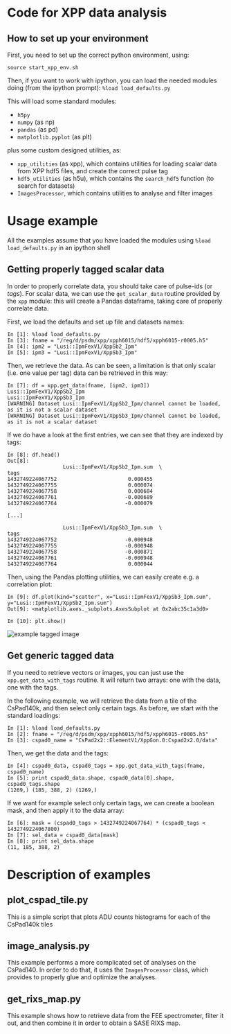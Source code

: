 # Code for XPP data analysis

## How to set up your environment

First, you need to set up the correct python environment, using:

```
source start_xpp_env.sh
```

Then, if you want to work with ipython, you can load the needed modules doing (from the ipython prompt): `%load load_defaults.py`

This will load some standard modules:

* `h5py`
* `numpy` (as np)
* `pandas` (as pd)
* `matplotlib.pyplot` (as plt)

plus some custom designed utilities, as:

* `xpp_utilities` (as xpp), which contains utilities for loading scalar data from XPP hdf5 files, and create the correct pulse tag
* `hdf5_utilities` (as h5u), which contains the `search_hdf5` function (to search for datasets)
* `ImagesProcessor`, which contains utilities to analyse and filter images


# Usage example

All the examples assume that you have loaded the modules using `%load load_defaults.py` in an ipython shell

## Getting properly tagged scalar data

In order to properly correlate data, you should take care of pulse-ids (or _tags_). For scalar data, we can use the `get_scalar_data` routine provided by the `xpp` module: this will create a Pandas dataframe, taking care of properly correlate data. 

First, we load the defaults and set up file and datasets names:
```
In [1]: %load load_defaults.py
In [3]: fname = "/reg/d/psdm/xpp/xpph6015/hdf5/xpph6015-r0005.h5"
In [4]: ipm2 = "Lusi::IpmFexV1/XppSb2_Ipm"
In [5]: ipm3 = "Lusi::IpmFexV1/XppSb3_Ipm"
```

Then, we retrieve the data. As can be seen, a limitation is that only scalar (i.e. one value per tag) data can be retrieved in this way:
```
In [7]: df = xpp.get_data(fname, [ipm2, ipm3])
Lusi::IpmFexV1/XppSb2_Ipm
Lusi::IpmFexV1/XppSb3_Ipm
[WARNING] Dataset Lusi::IpmFexV1/XppSb2_Ipm/channel cannot be loaded, as it is not a scalar dataset
[WARNING] Dataset Lusi::IpmFexV1/XppSb3_Ipm/channel cannot be loaded, as it is not a scalar dataset
```

If we do have a look at the first entries, we can see that they are indexed by tags:
```
In [8]: df.head()
Out[8]: 
                  Lusi::IpmFexV1/XppSb2_Ipm.sum  \
tags                                              
1432749224067752                       0.000455   
1432749224067755                       0.000074   
1432749224067758                       0.000684   
1432749224067761                      -0.000689   
1432749224067764                      -0.000079   

[...]

                  Lusi::IpmFexV1/XppSb3_Ipm.sum  \
tags                                              
1432749224067752                      -0.000948   
1432749224067755                      -0.000948   
1432749224067758                      -0.000871   
1432749224067761                      -0.000948   
1432749224067764                       0.000044   
```

Then, using the Pandas plotting utilities, we can easily create e.g. a correlation plot:
```
In [9]: df.plot(kind="scatter", x="Lusi::IpmFexV1/XppSb3_Ipm.sum", y="Lusi::IpmFexV1/XppSb2_Ipm.sum")
Out[9]: <matplotlib.axes._subplots.AxesSubplot at 0x2abc35c1a3d0>

In [10]: plt.show()
```
![example tagged image](https://cloud.githubusercontent.com/assets/4245111/7851213/e4a12d2a-04a0-11e5-8aa4-67c927a17257.png)

## Get generic tagged data

If you need to retrieve vectors or images, you can just use the `xpp.get_data_with_tags` routine. It will return two arrays: one with the data, one with the tags.

In the following example, we will retrieve the data from a tile of the CsPad140k, and then select only certain tags. As before, we start with the standard loadings:

```
In [1]: %load load_defaults.py
In [2]: fname = "/reg/d/psdm/xpp/xpph6015/hdf5/xpph6015-r0005.h5"
In [3]: cspad0_name = "CsPad2x2::ElementV1/XppGon.0:Cspad2x2.0/data"
```

Then, we get the data and the tags:

```
In [4]: cspad0_data, cspad0_tags = xpp.get_data_with_tags(fname, cspad0_name)
In [5]: print cspad0_data.shape, cspad0_data[0].shape, cspad0_tags.shape
(1269,) (185, 388, 2) (1269,)
```

If we want for example select only certain tags, we can create a boolean mask, and then apply it to the data array:

```
In [6]: mask = (cspad0_tags > 1432749224067764) * (cspad0_tags < 1432749224067800)
In [7]: sel_data = cspad0_data[mask]
In [8]: print sel_data.shape
(11, 185, 388, 2)
```

# Description of examples

## plot_cspad_tile.py

This is a simple script that plots ADU counts histograms for each of the CsPad140k tiles

## image_analysis.py

This example performs a more complicated set of analyses on the CsPad140. In order to do that, it uses the `ImagesProcessor` class, which provides to properly glue and optimize the analyses. 

## get_rixs_map.py

This example shows how to retrieve data from the FEE spectrometer, filter it out, and then combine it in order to obtain a SASE RIXS map.

